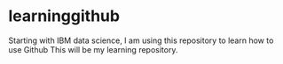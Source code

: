# learninggithub
Starting with IBM data science, I am using this repository to learn how to use Github
This will be my learning repository.
